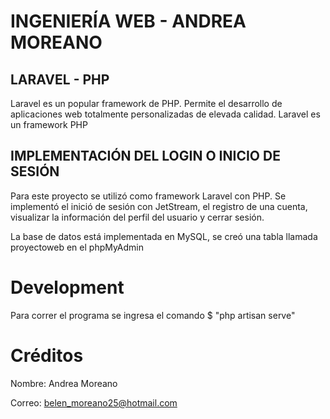 #  INGENIERÍA WEB - ANDREA MOREANO 
## LARAVEL - PHP 

Laravel es un popular framework de PHP. Permite el desarrollo de aplicaciones web totalmente personalizadas de elevada calidad. Laravel es un framework PHP

## IMPLEMENTACIÓN DEL LOGIN O INICIO DE SESIÓN

Para este proyecto se utilizó como framework Laravel con PHP. Se implementó el inició de sesión con JetStream, el registro de una cuenta, visualizar la información del perfil del usuario y cerrar sesión.

La base de datos está implementada en MySQL, se creó una tabla llamada proyectoweb en el phpMyAdmin

# Development
Para correr el programa se ingresa el comando $ "php artisan serve"


# Créditos
Nombre: Andrea Moreano

Correo: belen_moreano25@hotmail.com
